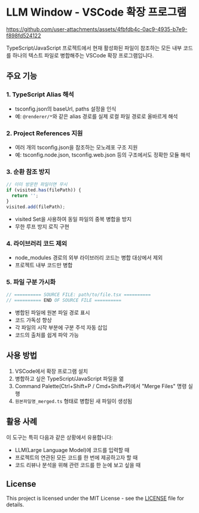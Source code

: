 # LLM Window - VSCode 확장 프로그램


https://github.com/user-attachments/assets/4fbfdb4c-0ac9-4935-b7e9-f898fd524122


TypeScript/JavaScript 프로젝트에서 현재 활성화된 파일이 참조하는 모든 내부 코드를 하나의 텍스트 파일로 병합해주는 VSCode 확장 프로그램입니다.

## 주요 기능

### 1. TypeScript Alias 해석

- tsconfig.json의 baseUrl, paths 설정을 인식
- 예: `@renderer/*`와 같은 alias 경로를 실제 로컬 파일 경로로 올바르게 해석

### 2. Project References 지원

- 여러 개의 tsconfig.json을 참조하는 모노레포 구조 지원
- 예: tsconfig.node.json, tsconfig.web.json 등의 구조에서도 정확한 모듈 해석

### 3. 순환 참조 방지

```typescript
// 이미 방문한 파일이면 무시
if (visited.has(filePath)) {
  return '';
}
visited.add(filePath);
```

- visited Set을 사용하여 동일 파일의 중복 병합을 방지
- 무한 루프 방지 로직 구현

### 4. 라이브러리 코드 제외

- node_modules 경로의 외부 라이브러리 코드는 병합 대상에서 제외
- 프로젝트 내부 코드만 병합

### 5. 파일 구분 가시화

```typescript
// ========== SOURCE FILE: path/to/file.tsx ==========
// ========== END OF SOURCE FILE ==========
```

- 병합된 파일에 원본 파일 경로 표시
- 코드 가독성 향상
- 각 파일의 시작 부분에 구분 주석 자동 삽입
- 코드의 출처를 쉽게 파악 가능

## 사용 방법

1. VSCode에서 확장 프로그램 설치
2. 병합하고 싶은 TypeScript/JavaScript 파일을 엶
3. Command Palette(Ctrl+Shift+P / Cmd+Shift+P)에서 "Merge Files" 명령 실행
4. `원본파일명_merged.ts` 형태로 병합된 새 파일이 생성됨

## 활용 사례

이 도구는 특히 다음과 같은 상황에서 유용합니다:

- LLM(Large Language Model)에 코드를 입력할 때
- 프로젝트의 연관된 모든 코드를 한 번에 제공하고자 할 때
- 코드 리뷰나 분석을 위해 관련 코드를 한 눈에 보고 싶을 때

## License

This project is licensed under the MIT License - see the [LICENSE](LICENSE) file for details.
